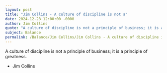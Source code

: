```yaml
---
layout: post
title: "Jim Collins - A culture of discipline is not a"
date: 2024-12-28 12:00:00 -0000
author: Jim Collins
quote: "A culture of discipline is not a principle of business; it is a principle of greatness."
subject: Balance
permalink: /Balance/Jim Collins/Jim Collins - A culture of discipline is not a
---
```


A culture of discipline is not a principle of business; it is a principle of greatness.

- Jim Collins
